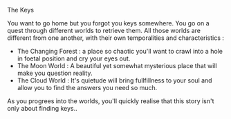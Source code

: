 The Keys

You want to go home but you forgot you keys somewhere. You go on a quest through different worlds to retrieve them. All those worlds are different from one another, with their own temporalities and characteristics :

* The Changing Forest : a place so chaotic you'll want to crawl into a hole in foetal position and cry your eyes out. 
* The Moon World : A beautiful yet somewhat mysterious place that will make you question reality. 
* The Cloud World : It's quietude will bring fullfillness to your soul and allow you to find the answers you need so much. 

As you progrees into the worlds, you'll quickly realise that this story isn't only about finding keys..


